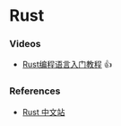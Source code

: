 # Rust

### Videos

- [Rust编程语言入门教程](https://www.bilibili.com/video/BV1hp4y1k7SV) 👍

### References

- [Rust 中文站](https://www.rust-lang.org/zh-CN/)